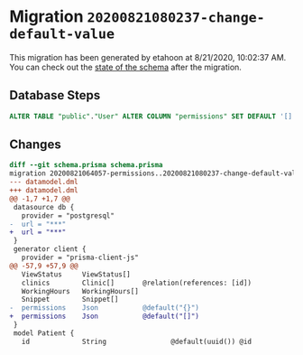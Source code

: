 # Migration `20200821080237-change-default-value`

This migration has been generated by etahoon at 8/21/2020, 10:02:37 AM.
You can check out the [state of the schema](./schema.prisma) after the migration.

## Database Steps

```sql
ALTER TABLE "public"."User" ALTER COLUMN "permissions" SET DEFAULT '[]'
```

## Changes

```diff
diff --git schema.prisma schema.prisma
migration 20200821064057-permissions..20200821080237-change-default-value
--- datamodel.dml
+++ datamodel.dml
@@ -1,7 +1,7 @@
 datasource db {
   provider = "postgresql"
-  url = "***"
+  url = "***"
 }
 generator client {
   provider = "prisma-client-js"
@@ -57,9 +57,9 @@
   ViewStatus     ViewStatus[]
   clinics        Clinic[]       @relation(references: [id])
   WorkingHours   WorkingHours[]
   Snippet        Snippet[]
-  permissions    Json           @default("{}")
+  permissions    Json           @default("[]")
 }
 model Patient {
   id             String                @default(uuid()) @id
```


